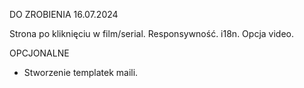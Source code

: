 DO ZROBIENIA 16.07.2024

Strona po kliknięciu w film/serial.
Responsywność.
i18n.
Opcja video.

OPCJONALNE

- Stworzenie templatek maili.
